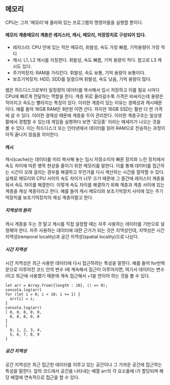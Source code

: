 ## 메모리
CPU는 그저 '메모리'에 올라와 있는 프로그램의 명령어들을 실행할 뿐이다. 
#### 메모리 계층메모리 계층은 레지스터, 캐시, 메모리, 저장장치로 구성되어 있다.
- 레지스터: CPU 안에 있는 작은 메모리, 휘발성, 속도 가장 빠름, 기억용량이 가장 적다
- 캐시: L1, L2 캐시를 지칭한다. 휘발성, 속도 빠름, 기억 용량이 적다. 참고로 L3 캐시도 있다.
- 주기억장치: RAM을 가리킨다. 휘발성, 속도 보통, 기억 용량이 보통이다.
- 보조기억장치: HDD, SDD를 일컬으며 휘발성, 속도 낮음, 기억 용량이 많다. 

램은 하드디스크로부터 일정량의 데이터를 복사해서 임시 저장하고 이를 필요 시마다 CPU에 빠르게 전달하는 역할을 한다. 계층 위로 올라갈수록 가격은 비싸지는데 용량은 작아지고 속도는 빨라지는 특징이 있다. 이러한 계층이 있는 이유는 경제성과 캐시때문이다. 예를 들어 16GB RAM은 8만원 이면 산다. 하지만 16GB SSD는 훨씬 더 싼 가격에 살 수 있다. 이러한 경제성 때문에 계층을 두어 관리한다. 
이러한 계층구조는 일상생활에서 경험할 수 있는데 게임을 실행하다 보면 '로딩중' 이라는 메세지가 나오는 것을 볼 수 있다. 이는 하드디스크 또는 인터넷에서 데이터를 읽어 RAM으로 전송하는 과정이 아직 끝나지 않음을 의미한다. 

#### 캐시
캐시(cache)는 데이터를 미리 복사해 놓는 임시 저장소이자 빠른 장치와 느린 장치에서 속도 차이에 따른 병목 현상을 줄이기 위한 메모리를 말한다. 이를 통해 데이터를 접근하는 시간이 오래 걸리는 경우를 해결하고 무언가를 다시 계산하는 시간을 절약할 수 있다. 
실제로 메모리와 CPU 사이의 속도 차이가 너무 크기 때문에 그 중간에 레지스터 계층을 둬서 속도 차이를 해결한다. 이렇게 속도 차이를 해결하기 위해 계층과 계층 사이에 있는 계층을 캐싱 계층이라고 한다. 예를 들어 캐시 메모리와 보조기억장치 사이에 있는 주기억장치를 보조기억장치의 캐싱 계층이랄고 한다.

##### 지역성의 원리
캐시 계층을 두는 것 말고 캐시를 직접 설정할 때는 자주 사용하는 데이터를 기반으로 설정해야 한다. 자주 사용하는 데이터에 대한 근거가 되는 것은 지역성인데, 지역성은 시간 지역성(remporal locality)과 공간 지역성(spatial locality)으로 나뉜다. 

##### 시간 지역성
시간 지역성은 최근 사용한 데이터에 다시 접근하려는 특성을 말한다. 예를 들어 for반복문으로 이루어진 코드 안의 변수 i에 계속해서 접근이 이루어지면, 여기서 데이터는 변수 i이고 최근에 사용했기 때문에 계속 접근해서 +1을 연이어 하는 것을 볼 수 있다.

```
let arr = Array.from({length : 10}, () => 0);
console.log(arr)
for (let i = 0; i < 10; i += 1) {
  arr[i] = i;
}
console.log(arr)
[ 0, 0, 0, 0, 0,
  0, 0, 0, 0, 0
]
[
  0, 1, 2, 3, 4,
  5, 6, 7, 8, 9
]
 ```
 
 ##### 공간 지역성
 공간 지역성은 최근 접근한 데이터를 이루고 있는 공간이나 그 가까운 공간에 접근하는 특성을 말한다. 앞의 코드에서 공간을 나타내는 배열 arr의 각 요소들에 i가 할당되며 해당 배열에 연속적으로 접근을 할 수 있다. 
